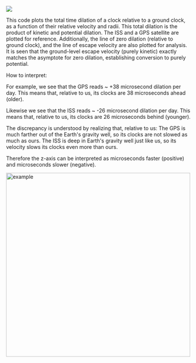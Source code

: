 ![](timedilation.gif)

This code plots the total time dilation of a clock relative to a ground clock,
  as a function of their relative velocity and radii. 
  This total dilation is the product of kinetic and potential dilation.
  The ISS and a GPS satellite are plotted for reference.
  Additionally, the line of zero dilation (relative to ground clock),
  and the line of escape velocity are also plotted for analysis.
  It is seen that the ground-level escape velocity (purely kinetic) exactly matches
  the asymptote for zero dilation, establishing conversion to purely potential.

How to interpret:

For example, we see that the GPS reads ~ +38 microsecond dilation per day.
This means that, relative to us, its clocks are 38 microseconds ahead (older).

Likewise we see that the ISS reads ~ -26 microsecond dilation per day.
This means that, relative to us, its clocks are 26 microseconds behind (younger).

The discrepancy is understood by realizing that, relative to us: 
The GPS is much farther out of the Earth's gravity well, so its clocks are not slowed as much as ours.
The ISS is deep in Earth's gravity well just like us, so its velocity slows its clocks even more than ours.

Therefore the z-axis can be interpreted as microseconds faster (positive) and microseconds slower (negative).

<img src="dilation.png" alt="example" width="500"/>
